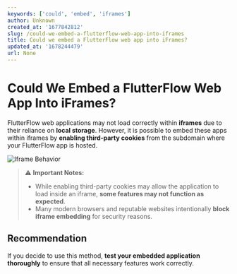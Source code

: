 ```yaml
---
keywords: ['could', 'embed', 'iframes']
author: Unknown
created_at: '1677842812'
slug: /could-we-embed-a-flutterflow-web-app-into-iframes
title: Could we embed a FlutterFlow web app into iFrames?
updated_at: '1678244479'
url: None
---
```


# Could We Embed a FlutterFlow Web App Into iFrames?

FlutterFlow web applications may not load correctly within **iframes** due to their reliance on **local storage**. However, it is possible to embed these apps within iframes by **enabling third-party cookies** from the subdomain where your FlutterFlow app is hosted.

![Iframe Behavior](../assets/20250430121251224097.png)

> ⚠️ **Important Notes:**
> 
> - While enabling third-party cookies may allow the application to load inside an iframe, **some features may not function as expected**.
> - Many modern browsers and reputable websites intentionally **block iframe embedding** for security reasons.

## Recommendation

If you decide to use this method, **test your embedded application thoroughly** to ensure that all necessary features work correctly.

